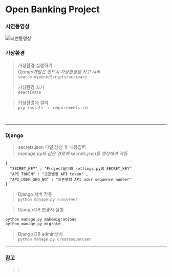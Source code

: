 # Open Banking Project

### 시연동영상
![시연동영상](openbankingProject.gif)

### 가상환경
>가상환경 실행하기 </br>
>*Django개발은 반드시 가상환경을 키고 시작*  
`source myvenv/Scripts/activate`
>
>가상환경 끄기  
`deactivate`

>가상환경에 설치  
`pip install -r requirements.txt`
</br>

***

### Django  
>secrets.json 파일 생성 후 내용입력 </br>
>*manage.py와 같은 경로에 secrets.json을 생성해야 작동* 
```
{
  "SECRET_KEY" : "Project폴더의 settings.py의 SECRET_KEY"
  "API_TOKEN" : "오픈뱅킹 API token" ,
  "API_USER_SEQ_NO" : "오픈뱅킹 API user sequence number"
}
```  


>Django 서버 작동 <br/>
> `python manage.py runserver`  


>Django DB 변경시 실행
```
python manage.py makemigrations 
python manage.py migrate
```

>Django DB admin생성 <br/>
`python manage.py createsuperuser`
___
### 참고
> :
